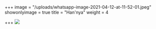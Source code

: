 +++
image = "/uploads/whatsapp-image-2021-04-12-at-11-52-01.jpeg"
showonlyimage = true
title = "Han'nya"
weight = 4

+++
![](/uploads/whatsapp-image-2021-04-12-at-11-52-01.jpeg)